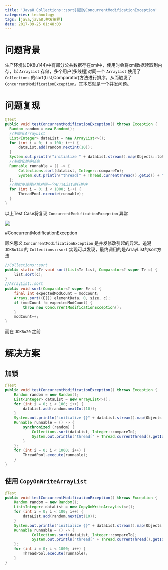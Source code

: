 ```yaml
---
title: 'Java8 Collections::sort引起的ConcurrentModificationException'
categories: technology
tags: [java,java8,并发编程]
date: 2017-09-25 01:48:03
---
```


# 问题背景

生产环境(JDK8u144)中有部分公共数据存在xml中，使用时会将xml数据读取到内存，以 `ArrayList` 存储，多个用户(多线程)对同一个 `ArrayList`  使用了 `Collections` 的sort(List,Comparator)方法进行排序，从而触发了 `ConcurrentModificationException`。其本质就是一个并发问题。

# 问题复现

```java
@Test
public void testConcurrentModificationException() throws Exception {
  Random random = new Random();
  //初始化ArrayList
  List<Integer> dataList = new ArrayList<>();
  for (int i = 0; i < 100; i++) {
      dataList.add(random.nextInt(10));
  }
  System.out.println("initialize " + dataList.stream().map(Objects::toString).collect(Collectors.joining(",")));
  //初始化排序任务
  Runnable runnable = () -> {
      Collections.sort(dataList, Integer::compareTo);
      System.out.println("thread[" + Thread.currentThread().getId() + "] " + dataList.stream().map(Objects::toString).collect(Collectors.joining(",")));
  };
  //模拟多线程环境对同一个ArraList进行排序
  for (int i = 0; i < 1000; i++) {
      ThreadPool.execute(runnable);
  }
}
```

以上Test Case将复现 `ConcurrentModificationException` 异常

![](http://img.willowspace.cn/willowspace_2016/1506285531798.png?imageMogr2/thumbnail/800)

#ConcurrentModificationException

顾名思义,`ConcurrentModificationException` 是并发修改引起的异常。追溯 `JDK8u144` 的 `Collections::sort` 实现可以发现，最终调用的是ArrayList的sort方法

```java
//Collections::sort
public static <T> void sort(List<T> list, Comparator<? super T> c) {
    list.sort(c);
}
//ArrayList::sort
public void sort(Comparator<? super E> c) {
    final int expectedModCount = modCount;
    Arrays.sort((E[]) elementData, 0, size, c);
    if (modCount != expectedModCount) {
        throw new ConcurrentModificationException();
    }
    modCount++;
}
```

而在 `JDK8u20` 之前

# 解决方案

## 加锁

```java
@Test
public void testConcurrentModificationException() throws Exception {
    Random random = new Random();
    List<Integer> dataList = new ArrayList<>();
    for (int i = 0; i < 100; i++) {
        dataList.add(random.nextInt(10));
    }
    System.out.println("initialize {}" + dataList.stream().map(Objects::toString).collect(Collectors.joining(",")));
    Runnable runnable = () -> {
        synchronized (random) {
            Collections.sort(dataList, Integer::compareTo);
            System.out.println("thread[" + Thread.currentThread().getId() + "] " + dataList.stream().map(Objects::toString).collect(Collectors.joining(",")));
        }
    };
    for (int i = 0; i < 1000; i++) {
        ThreadPool.execute(runnable);
    }
}
```

## 使用 `CopyOnWriteArrayList`

```java
@Test
public void testConcurrentModificationException() throws Exception {
    Random random = new Random();
    List<Integer> dataList = new CopyOnWriteArrayList<>();
    for (int i = 0; i < 100; i++) {
        dataList.add(random.nextInt(10));
    }
    System.out.println("initialize {}" + dataList.stream().map(Objects::toString).collect(Collectors.joining(",")));
    Runnable runnable = () -> {
            Collections.sort(dataList, Integer::compareTo);
            System.out.println("thread[" + Thread.currentThread().getId() + "] " + dataList.stream().map(Objects::toString).collect(Collectors.joining(",")));
    };
    for (int i = 0; i < 1000; i++) {
        ThreadPool.execute(runnable);
    }
}
```

